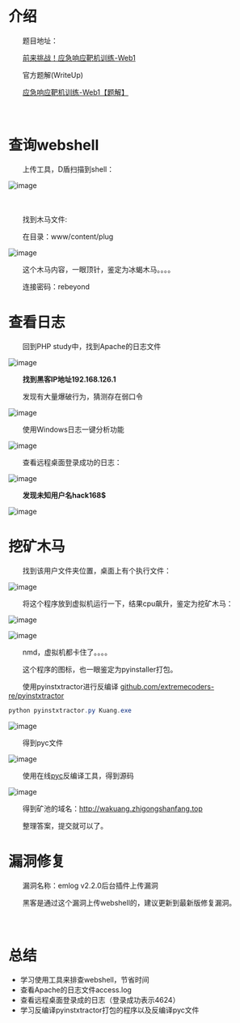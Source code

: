 
# 介绍

　　题目地址：

　　[前来挑战！应急响应靶机训练-Web1](http://mp.weixin.qq.com/s?__biz=MzkxMTUwOTY1MA==&mid=2247485154&idx=1&sn=2b27ca8af88ec5107138f3498e48f12a&chksm=c11a571ff66dde09e927da278fc8ac280d0f4a1a046e28eec41da72fc32df678af27f8fef01e&scene=21#wechat_redirect)

　　官方题解(WriteUp)

　　[应急响应靶机训练-Web1【题解】](http://mp.weixin.qq.com/s?__biz=MzkxMTUwOTY1MA==&mid=2247485188&idx=2&sn=54b8962a88b9da74a3db436f515b815b&chksm=c11a56f9f66ddfefd0ca7402617e4c5665033b0305a5f66a1434630b9795b09fa23fc63d3c12&scene=21#wechat_redirect)

　　‍

# 查询webshell

　　上传工具，D盾扫描到shell：

​![image](https://cdn.jsdelivr.net/gh/AgonySec/Picture/siyuan/image-20241003131537-sxg887z.png)​

　　‍

　　找到木马文件:

　　在目录：www/content/plug

​![image](https://cdn.jsdelivr.net/gh/AgonySec/Picture/siyuan/image-20241003134741-93lipy8.png)​

　　这个木马内容，一眼顶针，鉴定为冰蝎木马。。。。

　　连接密码：rebeyond

# 查看日志

　　回到PHP study中，找到Apache的日志文件

​![image](https://cdn.jsdelivr.net/gh/AgonySec/Picture/siyuan/image-20241003131929-xh7i8yz.png)​

　　**找到黑客IP地址192.168.126.1**

　　发现有大量爆破行为，猜测存在弱口令

​![image](https://cdn.jsdelivr.net/gh/AgonySec/Picture/siyuan/image-20241003132157-hhcamb5.png)​

　　使用Windows日志一键分析功能

​![image](https://cdn.jsdelivr.net/gh/AgonySec/Picture/siyuan/image-20241003132244-c8r66fi.png)​

　　查看远程桌面登录成功的日志：

​![image](https://cdn.jsdelivr.net/gh/AgonySec/Picture/siyuan/image-20241003132301-rv758vf.png)​

　　**发现未知用户名hack168$**

​![image](https://cdn.jsdelivr.net/gh/AgonySec/Picture/siyuan/image-20241003132547-zvyfjqm.png)​

# 挖矿木马

　　找到该用户文件夹位置，桌面上有个执行文件：

​![image](https://cdn.jsdelivr.net/gh/AgonySec/Picture/siyuan/image-20241003132655-pacd75e.png)​

　　将这个程序放到虚拟机运行一下，结果cpu飙升，鉴定为挖矿木马：

​![image](https://cdn.jsdelivr.net/gh/AgonySec/Picture/siyuan/image-20241003132905-pnjqs7b.png)​

​![image](https://cdn.jsdelivr.net/gh/AgonySec/Picture/siyuan/image-20241003132934-vlyi6xs.png)​

　　nmd，虚拟机都卡住了。。。。

　　这个程序的图标，也一眼鉴定为pyinstaller打包。

　　使用pyinstxtractor进行反编译 [github.com/extremecoders-re/pyinstxtractor](https://github.com/extremecoders-re/pyinstxtractor)

```powershell
python pyinstxtractor.py Kuang.exe
```

​![image](https://cdn.jsdelivr.net/gh/AgonySec/Picture/siyuan/image-20241003133856-kee1qty.png)​

　　得到pyc文件

​![image](https://cdn.jsdelivr.net/gh/AgonySec/Picture/siyuan/image-20241003134049-92qqid7.png)​

　　使用在线[pyc](https://toolkk.com/tools/pyc-decomplie)反编译工具，得到源码

​![image](https://cdn.jsdelivr.net/gh/AgonySec/Picture/siyuan/image-20241003134238-l5y1htf.png)​

　　得到矿池的域名：http://wakuang.zhigongshanfang.top

　　整理答案，提交就可以了。

# 漏洞修复

　　漏洞名称：emlog v2.2.0后台插件上传漏洞

　　黑客是通过这个漏洞上传webshell的，建议更新到最新版修复漏洞。

　　‍

# 总结

* 学习使用工具来排查webshell，节省时间
* 查看Apache的日志文件access.log
* 查看远程桌面登录成的日志（登录成功表示4624）
* 学习反编译pyinstxtractor打包的程序以及反编译pyc文件

　　‍
